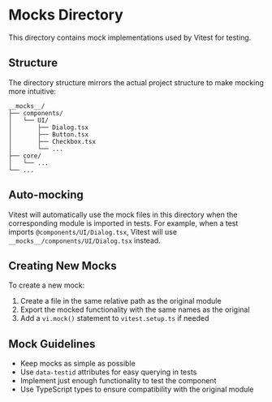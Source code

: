 # Mocks Directory

This directory contains mock implementations used by Vitest for testing.

## Structure

The directory structure mirrors the actual project structure to make mocking
more intuitive:

```
__mocks__/
├── components/
│   └── UI/
│       ├── Dialog.tsx
│       ├── Button.tsx
│       ├── Checkbox.tsx
│       └── ...
├── core/
│   └── ...
└── ...
```

## Auto-mocking

Vitest will automatically use the mock files in this directory when the
corresponding module is imported in tests. For example, when a test imports
`@components/UI/Dialog.tsx`, Vitest will use
`__mocks__/components/UI/Dialog.tsx` instead.

## Creating New Mocks

To create a new mock:

1. Create a file in the same relative path as the original module
2. Export the mocked functionality with the same names as the original
3. Add a `vi.mock()` statement to `vitest.setup.ts` if needed

## Mock Guidelines

- Keep mocks as simple as possible
- Use `data-testid` attributes for easy querying in tests
- Implement just enough functionality to test the component
- Use TypeScript types to ensure compatibility with the original module
